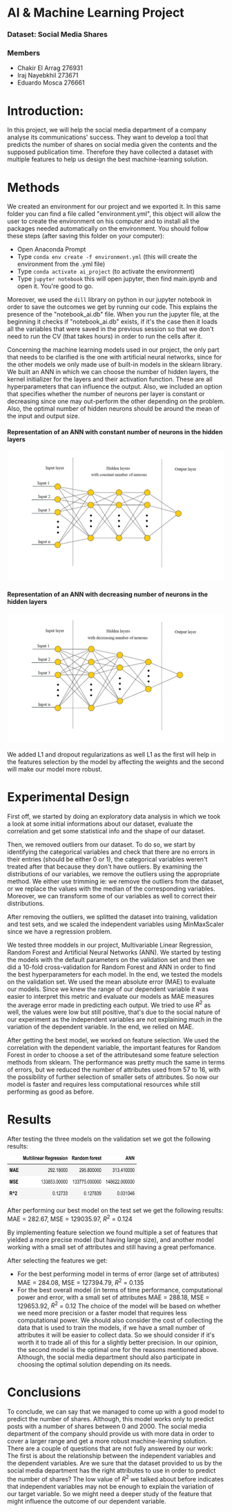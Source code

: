 # AI & Machine Learning Project

### Dataset: Social Media Shares

### Members
- Chakir El Arrag 276931
- Iraj Nayebkhil 273671
- Eduardo Mosca 276661


# Introduction:

In this project, we will help the social media department of a company analyse its communications' success. They want to develop a tool that predicts the number of shares on social media given the contents and the supposed publication time. Therefore they have collected a dataset with multiple features to help us design the best machine-learning solution.


# Methods 

We created an environment for our project and we exported it. In this same folder you can find a file called "environment.yml", this object will allow the user to create the environment on his computer and to install all the packages needed automatically on the environment.
You should follow these steps (after saving this folder on your computer):

- Open Anaconda Prompt
- Type `conda env create -f environment.yml` (this will create the environment from the .yml file)
- Type `conda activate ai_project` (to activate the environment)
- Type `jupyter notebook` this will open jupyter, then find main.ipynb and open it. You're good to go.

Moreover, we used the `dill` library on python in our jupyter notebook in order to save the outcomes we get by running our code. This explains the presence of the "notebook_ai.db" file. When you run the jupyter file, at the beginning it checks if "notebook_ai.db" exists, if it's the case then it loads all the variables that were saved in the previous session so that we don't need to run the CV (that takes hours) in order to run the cells after it.

Concerning the machine learning models used in our project, the only part that needs to be clarified is the one with artificial neural networks, since for the other models we only made use of built-in models in the sklearn library.
We built an ANN in which we can choose the number of hidden layers, the kernel initializer for the layers and their activation function. These are all hyperparameters that can influence the output. Also, we included an option that specifies whether the number of neurons per layer is constant or decreasing since one may out-perform the other depending on the problem. Also, the optimal number of hidden neurons should be around the mean of the input and output size.

#### Representation of an ANN with constant number of neurons in the hidden layers
<img src="https://github.com/LEon3209/276931/blob/main/images/constant.png" height="300" width="600" >

#### Representation of an ANN with decreasing number of neurons in the hidden layers
<img src="https://github.com/LEon3209/276931/blob/main/images/decreasing.png" height="300" width="600" >

We added L1 and dropout regularizations as well L1 as the first will help in the features selection by the model by affecting the weights and the second will make our model more robust. 


# Experimental Design

First off, we started by doing an exploratory data analysis in which we took a look at some initial informations about our dataset, evaluate the correlation and get some statistical info and the shape of our dataset.

Then, we removed outliers from our dataset. To do so, we start by identifying the categorical variables and check that there are no errors in their entries (should be either 0 or 1), the categorical variables weren't treated after that because they don't have outliers. By examining the distributions of our variables, we remove the outliers using the appropriate method. We either use trimming ie: we remove the outliers from the dataset, or we replace the values with the median of the corresponding variables. Moreover, we can transform some of our variables as well to correct their distributions.

After removing the outliers, we splitted the dataset into training, validation and test sets, and we scaled the independent variables using MinMaxScaler since we have a regression problem.

We tested three moddels in our project, Multivariable Linear Regression, Random Forest and Artificial Neural Networks (ANN). We started by testing the models with the default parameters on the validation set and then we did a 10-fold cross-validation for Random Forest and ANN in order to find the best hyperparameters for each model. In the end, we tested the models on the validation set. We used the mean absolute error (MAE) to evaluate our models. Since we knew the range of our dependent variable it was easier to interpret this metric and evaluate our models as MAE measures the average error made in predicting each output. We tried to use $R^2$ as well, the values were low but still positive, that's due to the social nature of our experiment as the independent variables are not explaining much in the variation of the dependent variable. In the end, we relied on MAE.

After getting the best model, we worked on feature selection. We used the correlation with the dependent variable, the important features for Random Forest in order to choose a set of the attributesand some feature selection methods from sklearn. The performance was pretty much the same in terms of errors, but we reduced the number of attributes used from 57 to 16, with the possibility of further selection of smaller sets of attributes. So now our model is faster and requires less computational resources while still performing as good as before.


# Results

After testing the three models on the validation set we got the following results:

<img src="https://github.com/LEon3209/276931/blob/main/images/table.png" height="100" width="300" >

After performing our best model on the test set we get the following results:
MAE = 282.67, MSE = 129035.97, $R^2$ = 0.124

By implementing feature selection we found multiple a set of features that yielded a more precise model (but having large size), and another model working with a small set of attributes and still having a great perfomance.

After selecting the features we get: 
- For the best performing model in terms of error (large set of attributes)
MAE = 284.08, MSE = 127394.79, $R^2$ = 0.135
- For the best overall model (in terms of time performance, computational power and error, with a small set of attributes
MAE = 288.18, MSE = 129653.92, $R^2$ = 0.12
The choice of the model will be based on whether we need more precision or a faster model that requires less computational power. We should also consider the cost of collecting the data that is used to train the models, if we have a small number of attributes it will be easier to collect data. So we should consider if it's worth it to trade all of this for a slightly better precision. In our opinion, the second model is the optimal one for the reasons mentioned above. Although, the social media department should also participate in choosing the optimal solution depending on its needs.

# Conclusions

To conclude, we can say that we managed to come up with a good model to predict the number of shares. Although, this model works only to predict posts with a number of shares between 0 and 2000. The social media department of the company should provide us with more data in order to cover a larger range and get a more robust machine-learning solution.
There are a couple of questions that are not fully answered by our work:
The first is about the relationship between the independent variables and the dependent variables. Are we sure that the dataset provided to us by the social media department has the right attributes to use in order to predict the number of shares? The low value of $R^2$ we talked about before indicates that independent variables may not be enough to explain the variation of our target variable. So we might need a deeper study of the feature that might influence the outcome of our dependent variable.
